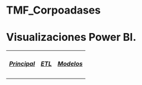 # TMF_Corpoadases
# Visualizaciones Power BI.

<table class="default">
	<tr> 
		<td><p><a href="https://github.com/dcelisPineda/TMF_Corpoadases/blob/main/README.md"><h5><b>Principal</b></h5></a><p></td>
		<td><p><a href="https://github.com/dcelisPineda/TMF_Corpoadases/blob/main/README_dwh.md"><h5><b>ETL</b></h5></a><p></td>
		<td><p><a href="https://github.com/dcelisPineda/TMF_Corpoadases/blob/main/README_modelos.md"><h5><b>Modelos</b></h5></a><p></td>
	</tr>
</table>




